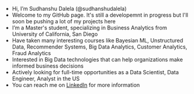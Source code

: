 - Hi, I’m Sudhanshu Dalela (@sudhanshudalela)
- Welcome to my GitHub page. It's still a developemnt in progress but I'll soon be pushing a lot of my projects here
- I’m a Master's student, specializing in Business Analytics from University of California, San Diego
- Have taken many interesting courses like Bayesian ML, Unstructured Data, Recommender Systems, Big Data Analytics, Customer Analytics, Fraud Analytics
- Interested in Big Data technologies that can help organizations make informed business decisions
- Actively looking for full-time opportunities as a Data Scientist, Data Engineer, Analyst in the US
- You can reach me on [LinkedIn](https://www.linkedin.com/in/sudhanshudalela/) for more information

<!---
sudhanshudalela/sudhanshudalela is a ✨ special ✨ repository because its `README.md` (this file) appears on your GitHub profile.
You can click the Preview link to take a look at your changes.
--->
